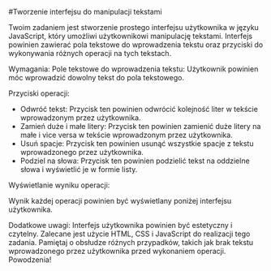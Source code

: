 #Tworzenie interfejsu do manipulacji tekstami

Twoim zadaniem jest stworzenie prostego interfejsu użytkownika w języku JavaScript, który umożliwi użytkownikowi manipulację tekstami. Interfejs powinien zawierać pola tekstowe do wprowadzenia tekstu oraz przyciski do wykonywania różnych operacji na tych tekstach.

Wymagania:
Pole tekstowe do wprowadzenia tekstu: Użytkownik powinien móc wprowadzić dowolny tekst do pola tekstowego.

Przyciski operacji:

- Odwróć tekst: Przycisk ten powinien odwrócić kolejność liter w tekście wprowadzonym przez użytkownika.
- Zamień duże i małe litery: Przycisk ten powinien zamienić duże litery na małe i vice versa w tekście wprowadzonym przez użytkownika.
- Usuń spacje: Przycisk ten powinien usunąć wszystkie spacje z tekstu wprowadzonego przez użytkownika.
- Podziel na słowa: Przycisk ten powinien podzielić tekst na oddzielne słowa i wyświetlić je w formie listy.

Wyświetlanie wyniku operacji: 

Wynik każdej operacji powinien być wyświetlany poniżej interfejsu użytkownika.

Dodatkowe uwagi:
Interfejs użytkownika powinien być estetyczny i czytelny.
Zalecane jest użycie HTML, CSS i JavaScript do realizacji tego zadania.
Pamiętaj o obsłudze różnych przypadków, takich jak brak tekstu wprowadzonego przez użytkownika przed wykonaniem operacji.
Powodzenia!